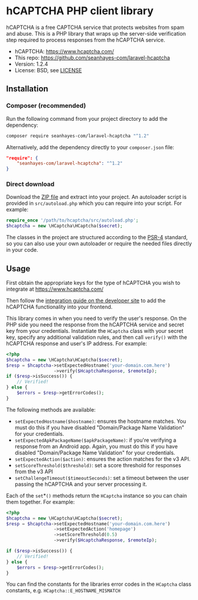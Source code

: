 # hCAPTCHA PHP client library

hCAPTCHA is a free CAPTCHA service that protects websites from spam and abuse.
This is a PHP library that wraps up the server-side verification step required
to process responses from the hCAPTCHA service. 

- hCAPTCHA: https://www.hcaptcha.com/
- This repo: https://github.com/seanhayes-com/laravel-hcaptcha
- Version: 1.2.4
- License: BSD, see [LICENSE](LICENSE)

## Installation

### Composer (recommended)

Run the following command from your project directory to add the dependency:

``` bash
composer require seanhayes-com/laravel-hcaptcha "^1.2"
```

Alternatively, add the dependency directly to your `composer.json` file:

```json
"require": {
    "seanhayes-com/laravel-hcaptcha": "^1.2"
}
```

### Direct download

Download the [ZIP file](https://github.com/seanhayes-com/laravel-hcaptcha/archive/master.zip)
and extract into your project. An autoloader script is provided in
`src/autoload.php` which you can require into your script. For example:

```php
require_once '/path/to/hcaptcha/src/autoload.php';
$hcaptcha = new \HCaptcha\HCaptcha($secret);
```

The classes in the project are structured according to the
[PSR-4](http://www.php-fig.org/psr/psr-4/) standard, so you can also use your
own autoloader or require the needed files directly in your code.

## Usage

First obtain the appropriate keys for the type of hCAPTCHA you wish to
integrate at https://www.hcaptcha.com/

Then follow the [integration guide on the developer
site](https://docs.hcaptcha.com/) to add the hCAPTCHA
functionality into your frontend.

This library comes in when you need to verify the user's response. On the PHP
side you need the response from the hCAPTCHA service and secret key from your
credentials. Instantiate the `HCaptcha` class with your secret key, specify any
additional validation rules, and then call `verify()` with the hCAPTCHA
response and user's IP address. For example:

```php
<?php
$hcaptcha = new \HCaptcha\HCaptcha($secret);
$resp = $hcaptcha->setExpectedHostname('your-domain.com.here')
                  ->verify($HcaptchaResponse, $remoteIp);
if ($resp->isSuccess()) {
    // Verified!
} else {
    $errors = $resp->getErrorCodes();
}
```

The following methods are available:

- `setExpectedHostname($hostname)`: ensures the hostname matches. You must do
  this if you have disabled "Domain/Package Name Validation" for your
  credentials.
- `setExpectedApkPackageName($apkPackageName)`: if you're verifying a response
  from an Android app. Again, you must do this if you have disabled
  "Domain/Package Name Validation" for your credentials.
- `setExpectedAction($action)`: ensures the action matches for the v3 API.
- `setScoreThreshold($threshold)`: set a score threshold for responses from the
  v3 API
- `setChallengeTimeout($timeoutSeconds)`: set a timeout between the user passing
  the hCAPTCHA and your server processing it.

Each of the `set`\*`()` methods return the `HCaptcha` instance so you can chain
them together. For example:

```php
<?php
$hcaptcha = new \HCaptcha\HCaptcha($secret);
$resp = $hcaptcha->setExpectedHostname('your-domain.com.here')
                  ->setExpectedAction('homepage')
                  ->setScoreThreshold(0.5)
                  ->verify($HcaptchaResponse, $remoteIp);

if ($resp->isSuccess()) {
    // Verified!
} else {
    $errors = $resp->getErrorCodes();
}
```

You can find the constants for the libraries error codes in the `HCaptcha`
class constants, e.g. `HCaptcha::E_HOSTNAME_MISMATCH`
